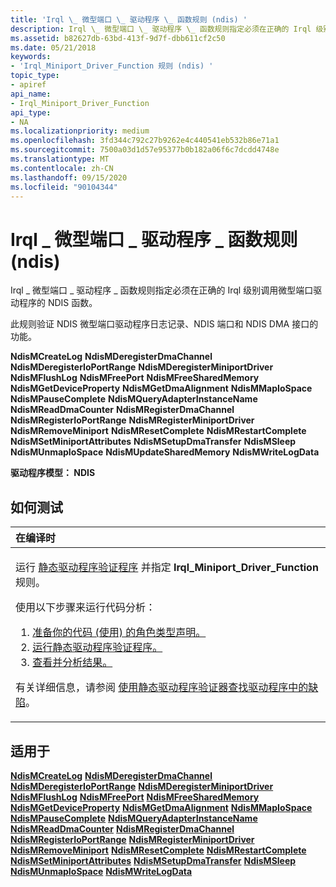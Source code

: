 ```yaml
---
title: 'Irql \_ 微型端口 \_ 驱动程序 \_ 函数规则 (ndis) '
description: Irql \_ 微型端口 \_ 驱动程序 \_ 函数规则指定必须在正确的 Irql 级别调用微型端口驱动程序的 NDIS 函数。
ms.assetid: b82627db-63bd-413f-9d7f-dbb611cf2c50
ms.date: 05/21/2018
keywords:
- 'Irql_Miniport_Driver_Function 规则 (ndis) '
topic_type:
- apiref
api_name:
- Irql_Miniport_Driver_Function
api_type:
- NA
ms.localizationpriority: medium
ms.openlocfilehash: 3fd344c792c27b9262e4c440541eb532b86e71a1
ms.sourcegitcommit: 7500a03d1d57e95377b0b182a06f6c7dcdd4748e
ms.translationtype: MT
ms.contentlocale: zh-CN
ms.lasthandoff: 09/15/2020
ms.locfileid: "90104344"
---
```

# <a name="irql_miniport_driver_function-rule-ndis"></a>Irql \_ 微型端口 \_ 驱动程序 \_ 函数规则 (ndis) 


Irql \_ 微型端口 \_ 驱动程序 \_ 函数规则指定必须在正确的 Irql 级别调用微型端口驱动程序的 NDIS 函数。

此规则验证 NDIS 微型端口驱动程序日志记录、NDIS 端口和 NDIS DMA 接口的功能。

**NdisMCreateLog** 
**NdisMDeregisterDmaChannel** 
**NdisMDeregisterIoPortRange** 
**NdisMDeregisterMiniportDriver** 
**NdisMFlushLog** 
**NdisMFreePort** 
**NdisMFreeSharedMemory** 
**NdisMGetDeviceProperty** 
**NdisMGetDmaAlignment** 
**NdisMMapIoSpace** 
**NdisMPauseComplete** 
**NdisMQueryAdapterInstanceName** 
**NdisMReadDmaCounter** 
**NdisMRegisterDmaChannel** 
**NdisMRegisterIoPortRange** 
**NdisMRegisterMiniportDriver** 
**NdisMRemoveMiniport** 
**NdisMResetComplete** 
**NdisMRestartComplete** 
**NdisMSetMiniportAttributes** 
**NdisMSetupDmaTransfer** 
**NdisMSleep** 
**NdisMUnmapIoSpace** 
**NdisMUpdateSharedMemory** 
**NdisMWriteLogData**

**驱动程序模型： NDIS**

<a name="how-to-test"></a>如何测试
-----------

<table>
<colgroup>
<col width="100%" />
</colgroup>
<thead>
<tr class="header">
<th align="left">在编译时</th>
</tr>
</thead>
<tbody>
<tr class="odd">
<td align="left"><p>运行 <a href="/windows-hardware/drivers/devtest/static-driver-verifier" data-raw-source="[Static Driver Verifier](./static-driver-verifier.md)">静态驱动程序验证程序</a> 并指定 <strong>Irql_Miniport_Driver_Function</strong> 规则。</p>
使用以下步骤来运行代码分析：
<ol>
<li><a href="/windows-hardware/drivers/devtest/using-static-driver-verifier-to-find-defects-in-drivers#preparing-your-source-code" data-raw-source="[Prepare your code (use role type declarations).](./using-static-driver-verifier-to-find-defects-in-drivers.md#preparing-your-source-code)">准备你的代码 (使用) 的角色类型声明。</a></li>
<li><a href="/windows-hardware/drivers/devtest/using-static-driver-verifier-to-find-defects-in-drivers#running-static-driver-verifier" data-raw-source="[Run Static Driver Verifier.](./using-static-driver-verifier-to-find-defects-in-drivers.md#running-static-driver-verifier)">运行静态驱动程序验证程序。</a></li>
<li><a href="/windows-hardware/drivers/devtest/using-static-driver-verifier-to-find-defects-in-drivers#viewing-and-analyzing-the-results" data-raw-source="[View and analyze the results.](./using-static-driver-verifier-to-find-defects-in-drivers.md#viewing-and-analyzing-the-results)">查看并分析结果。</a></li>
</ol>
<p>有关详细信息，请参阅 <a href="/windows-hardware/drivers/devtest/using-static-driver-verifier-to-find-defects-in-drivers" data-raw-source="[Using Static Driver Verifier to Find Defects in Drivers](./using-static-driver-verifier-to-find-defects-in-drivers.md)">使用静态驱动程序验证器查找驱动程序中的缺陷</a>。</p></td>
</tr>
</tbody>
</table>

<a name="applies-to"></a>适用于
----------

[**NdisMCreateLog**](/windows-hardware/drivers/ddi/ndis/nf-ndis-ndismcreatelog) 
[**NdisMDeregisterDmaChannel**](/windows-hardware/drivers/ddi/ndis/nf-ndis-ndismderegisterdmachannel) 
[**NdisMDeregisterIoPortRange**](/windows-hardware/drivers/ddi/ndis/nf-ndis-ndismderegisterioportrange) 
[**NdisMDeregisterMiniportDriver**](/windows-hardware/drivers/ddi/ndis/nf-ndis-ndismderegisterminiportdriver) 
[**NdisMFlushLog**](/windows-hardware/drivers/ddi/ndis/nf-ndis-ndismflushlog) 
[**NdisMFreePort**](/windows-hardware/drivers/ddi/ndis/nf-ndis-ndismfreeport) 
[**NdisMFreeSharedMemory**](/windows-hardware/drivers/ddi/ndis/nf-ndis-ndismfreesharedmemory) 
[**NdisMGetDeviceProperty**](/windows-hardware/drivers/ddi/ndis/nf-ndis-ndismgetdeviceproperty) 
[**NdisMGetDmaAlignment**](/windows-hardware/drivers/ddi/ndis/nf-ndis-ndismgetdmaalignment) 
[**NdisMMapIoSpace**](/windows-hardware/drivers/ddi/ndis/nf-ndis-ndismmapiospace) 
[**NdisMPauseComplete**](/windows-hardware/drivers/ddi/ndis/nf-ndis-ndismpausecomplete) 
[**NdisMQueryAdapterInstanceName**](/windows-hardware/drivers/ddi/ndis/nf-ndis-ndismqueryadapterinstancename) 
[**NdisMReadDmaCounter**](/windows-hardware/drivers/ddi/ndis/nf-ndis-ndismreaddmacounter) 
[**NdisMRegisterDmaChannel**](/windows-hardware/drivers/ddi/ndis/nf-ndis-ndismregisterdmachannel) 
[**NdisMRegisterIoPortRange**](/windows-hardware/drivers/ddi/ndis/nf-ndis-ndismregisterioportrange) 
[**NdisMRegisterMiniportDriver**](/windows-hardware/drivers/ddi/ndis/nf-ndis-ndismregisterminiportdriver) 
[**NdisMRemoveMiniport**](/windows-hardware/drivers/ddi/ndis/nf-ndis-ndismremoveminiport) 
[**NdisMResetComplete**](/windows-hardware/drivers/ddi/ndis/nf-ndis-ndismresetcomplete) 
[**NdisMRestartComplete**](/windows-hardware/drivers/ddi/ndis/nf-ndis-ndismrestartcomplete) 
[**NdisMSetMiniportAttributes**](/windows-hardware/drivers/ddi/ndis/nf-ndis-ndismsetminiportattributes) 
[**NdisMSetupDmaTransfer**](/windows-hardware/drivers/ddi/ndis/nf-ndis-ndismsetupdmatransfer) 
[**NdisMSleep**](/windows-hardware/drivers/ddi/ndis/nf-ndis-ndismsleep) 
[**NdisMUnmapIoSpace**](/windows-hardware/drivers/ddi/ndis/nf-ndis-ndismunmapiospace) 
[**NdisMWriteLogData**](/windows-hardware/drivers/ddi/ndis/nf-ndis-ndismwritelogdata)